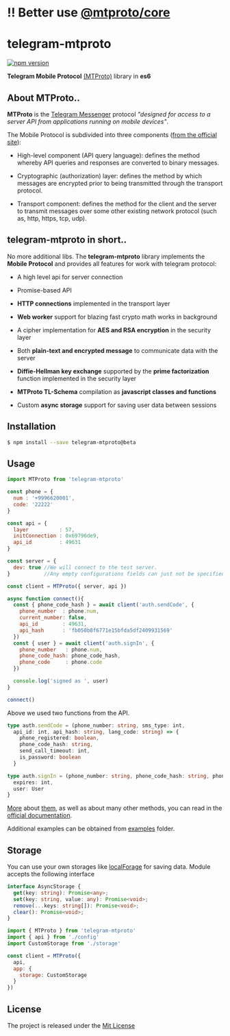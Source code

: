 # ‼️ **Better use [@mtproto/core](https://github.com/alik0211/mtproto-core)**

# telegram-mtproto

[![npm version][npm-image]][npm-url]

**Telegram Mobile Protocol** [(MTProto)](https://core.telegram.org/mtproto) library in **es6**

## About MTProto..

**MTProto** is the [Telegram Messenger](http://www.telegram.org) protocol
_"designed for access to a server API from applications running on mobile devices"_.

The Mobile Protocol is subdivided into three components ([from the official site](https://core.telegram.org/mtproto#general-description)):

 - High-level component (API query language): defines the method whereby API
 queries and responses are converted to binary messages.

 - Cryptographic (authorization) layer: defines the method by which messages
 are encrypted prior to being transmitted through the transport protocol.

 - Transport component: defines the method for the client and the server to transmit
 messages over some other existing network protocol (such as, http, https, tcp, udp).



## telegram-mtproto in short..

No more additional libs.
The **telegram-mtproto** library implements the **Mobile Protocol** and provides all features for work with telegram protocol:

 - A high level api for server connection

 - Promise-based API

 - **HTTP connections** implemented in the transport layer

 - **Web worker** support for blazing fast crypto math works in background

 - A cipher implementation for **AES and RSA encryption** in the security layer

 - Both **plain-text and encrypted message** to communicate data with the server

 - **Diffie-Hellman key exchange** supported by the **prime factorization** function implemented in the security layer

 - **MTProto TL-Schema** compilation as **javascript classes and functions**

 - Custom **async storage** support for saving user data between sessions


## Installation

```bash
$ npm install --save telegram-mtproto@beta
```

## Usage

```javascript
import MTProto from 'telegram-mtproto'

const phone = {
  num : '+9996620001',
  code: '22222'
}

const api = {
  layer          : 57,
  initConnection : 0x69796de9,
  api_id         : 49631
}

const server = {
  dev: true //We will connect to the test server.
}           //Any empty configurations fields can just not be specified

const client = MTProto({ server, api })

async function connect(){
  const { phone_code_hash } = await client('auth.sendCode', {
    phone_number  : phone.num,
    current_number: false,
    api_id        : 49631,
    api_hash      : 'fb050b8f6771e15bfda5df2409931569'
  })
  const { user } = await client('auth.signIn', {
    phone_number   : phone.num,
    phone_code_hash: phone_code_hash,
    phone_code     : phone.code
  })

  console.log('signed as ', user)
}

connect()
```

Above we used two functions from the API.
```typescript
type auth.sendCode = (phone_number: string, sms_type: int,
  api_id: int, api_hash: string, lang_code: string) => {
    phone_registered: boolean,
    phone_code_hash: string,
    send_call_timeout: int,
    is_password: boolean
  }

type auth.signIn = (phone_number: string, phone_code_hash: string, phone_code: string) => {
  expires: int,
  user: User
}
```
[More][send-code] about [them][sign-in], as well as about many other methods, you can read in the [official documentation][docs].

Additional examples can be obtained from [examples][examples] folder.

## Storage

You can use your own storages like [localForage][localForage] for saving data.
Module accepts the following interface

```typescript
interface AsyncStorage {
  get(key: string): Promise<any>;
  set(key: string, value: any): Promise<void>;
  remove(...keys: string[]): Promise<void>;
  clear(): Promise<void>;
}
```

```javascript
import { MTProto } from 'telegram-mtproto'
import { api } from './config'
import CustomStorage from './storage'

const client = MTProto({
  api,
  app: {
    storage: CustomStorage
  }
})

```

## License

The project is released under the [Mit License](./LICENSE)

[examples]: https://github.com/zerobias/telegram-mtproto/tree/develop/examples
[localForage]: https://github.com/localForage/localForage
[docs]: https://core.telegram.org/
[send-code]: https://core.telegram.org/method/auth.sendCode
[sign-in]: https://core.telegram.org/method/auth.signIn
[npm-url]: https://www.npmjs.org/package/telegram-mtproto
[npm-image]: https://badge.fury.io/js/telegram-mtproto.svg
